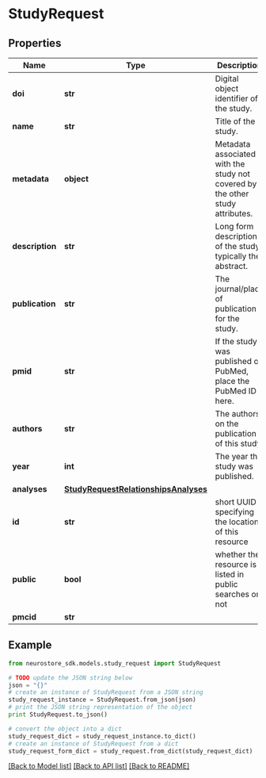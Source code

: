 # StudyRequest


## Properties
Name | Type | Description | Notes
------------ | ------------- | ------------- | -------------
**doi** | **str** | Digital object identifier of the study. | [optional] 
**name** | **str** | Title of the study. | [optional] 
**metadata** | **object** | Metadata associated with the study not covered by the other study attributes. | [optional] 
**description** | **str** | Long form description of the study, typically the abstract. | [optional] 
**publication** | **str** | The journal/place of publication for the study. | [optional] 
**pmid** | **str** | If the study was published on PubMed, place the PubMed ID here. | [optional] 
**authors** | **str** | The authors on the publication of this study. | [optional] 
**year** | **int** | The year this study was published. | [optional] 
**analyses** | [**StudyRequestRelationshipsAnalyses**](StudyRequestRelationshipsAnalyses.md) |  | [optional] 
**id** | **str** | short UUID specifying the location of this resource | [optional] 
**public** | **bool** | whether the resource is listed in public searches or not | [optional] [default to True]
**pmcid** | **str** |  | [optional] 

## Example

```python
from neurostore_sdk.models.study_request import StudyRequest

# TODO update the JSON string below
json = "{}"
# create an instance of StudyRequest from a JSON string
study_request_instance = StudyRequest.from_json(json)
# print the JSON string representation of the object
print StudyRequest.to_json()

# convert the object into a dict
study_request_dict = study_request_instance.to_dict()
# create an instance of StudyRequest from a dict
study_request_form_dict = study_request.from_dict(study_request_dict)
```
[[Back to Model list]](../README.md#documentation-for-models) [[Back to API list]](../README.md#documentation-for-api-endpoints) [[Back to README]](../README.md)


